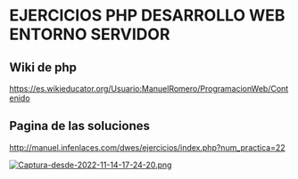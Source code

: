 # EJERCICIOS PHP DESARROLLO WEB ENTORNO SERVIDOR

## Wiki de php 
https://es.wikieducator.org/Usuario:ManuelRomero/ProgramacionWeb/Contenido

## Pagina de las soluciones
http://manuel.infenlaces.com/dwes/ejercicios/index.php?num_practica=22

[![Captura-desde-2022-11-14-17-24-20.png](https://i.postimg.cc/T3crJFrj/Captura-desde-2022-11-14-17-24-20.png)](https://postimg.cc/21VbzH93)



